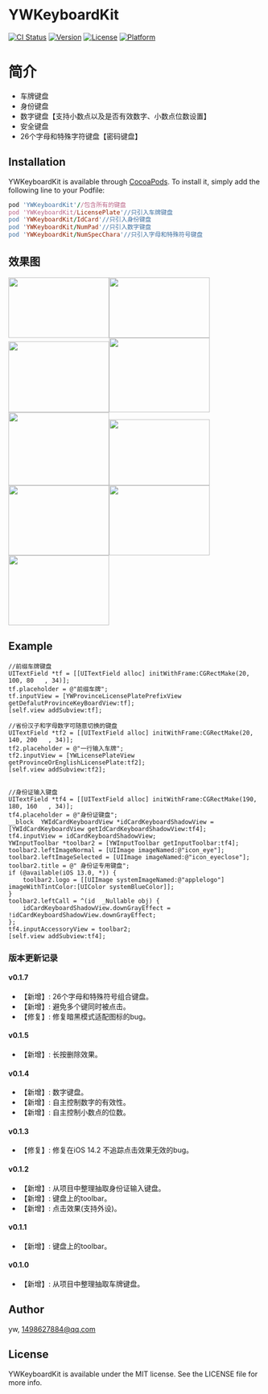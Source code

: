 # YWKeyboardKit

[![CI Status](https://img.shields.io/travis/yw/YWKeyboardKit.svg?style=flat)](https://travis-ci.org/yw/YWKeyboardKit)
[![Version](https://img.shields.io/cocoapods/v/YWKeyboardKit.svg?style=flat)](https://cocoapods.org/pods/YWKeyboardKit)
[![License](https://img.shields.io/cocoapods/l/YWKeyboardKit.svg?style=flat)](https://cocoapods.org/pods/YWKeyboardKit)
[![Platform](https://img.shields.io/cocoapods/p/YWKeyboardKit.svg?style=flat)](https://cocoapods.org/pods/YWKeyboardKit)



简介
==============
-  车牌键盘
-  身份键盘
-  数字键盘【支持小数点以及是否有效数字、小数点位数设置】
-  安全键盘
-  26个字母和特殊字符键盘【密码键盘】

## Installation

YWKeyboardKit is available through [CocoaPods](https://cocoapods.org). To install
it, simply add the following line to your Podfile:

```ruby
pod 'YWKeyboardKit'//包含所有的键盘
pod 'YWKeyboardKit/LicensePlate'//只引入车牌键盘
pod 'YWKeyboardKit/IdCard'//只引入身份键盘
pod 'YWKeyboardKit/NumPad'//只引入数字键盘
pod 'YWKeyboardKit/NumSpecChara'//只引入字母和特殊符号键盘

```

## 效果图
<img src="https://github.com/flyOfYW/YWKeyboardKit/blob/master/image_re/id_card_1%402x.png" width="200" height="120"><img src="https://github.com/flyOfYW/YWKeyboardKit/blob/master/image_re/id_card_2%402x.png" width="200" height="120"><img src="https://github.com/flyOfYW/YWKeyboardKit/blob/master/image_re/plate_1%402x.png"   width="200" height="141"><img src="https://github.com/flyOfYW/YWKeyboardKit/blob/master/image_re/plate_2%402x.png"   width="200" height="148"><img src="https://github.com/flyOfYW/YWKeyboardKit/blob/master/image_re/plate_3%402x.png"   width="200" height="145"><img src="https://github.com/flyOfYW/YWKeyboardKit/blob/master/image_re/num_pad_1%402x.png"   width="200" height="131"><img src="https://github.com/flyOfYW/YWKeyboardKit/blob/master/image_re/num_pad_2%402x.png"   width="200" height="139"><img src="https://github.com/flyOfYW/YWKeyboardKit/blob/master/image_re/num_char1%402x.png"   width="200" height="139"><img src="https://github.com/flyOfYW/YWKeyboardKit/blob/master/image_re/num_char2%402x.png"   width="200" height="139">


## Example

```
//前缀车牌键盘
UITextField *tf = [[UITextField alloc] initWithFrame:CGRectMake(20, 100, 80   , 34)];
tf.placeholder = @"前缀车牌";
tf.inputView = [YWProvinceLicensePlatePrefixView getDefalutProvinceKeyBoardView:tf];
[self.view addSubview:tf];

//省份汉子和字母数字可随意切换的键盘
UITextField *tf2 = [[UITextField alloc] initWithFrame:CGRectMake(20, 140, 200   , 34)];
tf2.placeholder = @"一行输入车牌";
tf2.inputView = [YWLicensePlateView getProvinceOrEnglishLicensePlate:tf2];
[self.view addSubview:tf2];


//身份证输入键盘
UITextField *tf4 = [[UITextField alloc] initWithFrame:CGRectMake(190, 180, 160   , 34)];
tf4.placeholder = @"身份证键盘";
__block  YWIdCardKeyboardView *idCardKeyboardShadowView = [YWIdCardKeyboardView getIdCardKeyboardShadowView:tf4];
tf4.inputView = idCardKeyboardShadowView;
YWInputToolbar *toolbar2 = [YWInputToolbar getInputToolbar:tf4];
toolbar2.leftImageNormal = [UIImage imageNamed:@"icon_eye"];
toolbar2.leftImageSelected = [UIImage imageNamed:@"icon_eyeclose"];
toolbar2.title = @" 身份证专用键盘";
if (@available(iOS 13.0, *)) {
    toolbar2.logo = [[UIImage systemImageNamed:@"applelogo"] imageWithTintColor:[UIColor systemBlueColor]];
}
toolbar2.leftCall = ^(id  _Nullable obj) {
    idCardKeyboardShadowView.downGrayEffect = !idCardKeyboardShadowView.downGrayEffect;
};
tf4.inputAccessoryView = toolbar2;
[self.view addSubview:tf4];

```

### 版本更新记录
#### v0.1.7
- 【新增】: 26个字母和特殊符号组合键盘。
- 【新增】: 避免多个键同时被点击。
- 【修复】: 修复暗黑模式适配图标的bug。
#### v0.1.5
- 【新增】: 长按删除效果。
#### v0.1.4
- 【新增】: 数字键盘。
- 【新增】: 自主控制数字的有效性。
- 【新增】: 自主控制小数点的位数。
#### v0.1.3
- 【修复】: 修复在iOS 14.2 不追踪点击效果无效的bug。
#### v0.1.2
- 【新增】: 从项目中整理抽取身份证输入键盘。
- 【新增】: 键盘上的toolbar。
- 【新增】: 点击效果(支持外设)。
#### v0.1.1
- 【新增】: 键盘上的toolbar。
#### v0.1.0
- 【新增】: 从项目中整理抽取车牌键盘。


## Author

yw, 1498627884@qq.com

## License

YWKeyboardKit is available under the MIT license. See the LICENSE file for more info.
